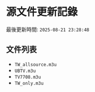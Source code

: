 # 源文件更新記錄

最後更新時間: `2025-08-21 23:28:48`

## 文件列表
- `TW_allsource.m3u`
- `UBTV.m3u`
- `TV7708.m3u`
- `TW_only.m3u`

